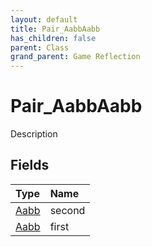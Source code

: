 ```yaml
---
layout: default
title: Pair_AabbAabb
has_children: false
parent: Class
grand_parent: Game Reflection
---
```

# Pair_AabbAabb
Description 

## Fields

| Type | Name |
|:-------------|:--------------|
| [Aabb](/docs/game-reflection/components/aabb) | second |
| [Aabb](/docs/game-reflection/components/aabb) | first |

